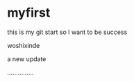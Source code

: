 # myfirst
this is my git start
so I want to be success



woshixinde


a new update



...............
